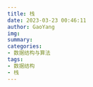 ```yaml
---
title: 栈
date: 2023-03-23 00:46:11
author: GaoYang
img:
summary: 
categories:
- 数据结构与算法
tags:
- 数据结构
- 栈
---
```

